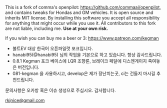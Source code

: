 This is a fork of comma's openpilot: https://github.com/commaai/openpilot, and contains tweaks for Hondas and GM vehicles.  It is open source and inherits MIT license.  By installing this software you accept all responsibility for anything that might occur while you use it.  All contributors to this fork are not liable, including me.  <b>Use at your own risk.</b>


If you wish you can buy me a beer or 3:  https://www.patreon.com/kegman

- 볼트EV 대상 한국어 오픈파일럿 포크입니다.
- hanabi95(@hanabi95) 님의 작업을 기본으로 하고 있습니다. 항상 감사드립니다. 
- 0.8.1 Kegman 포크 베이스에 LQR 조향론, 브레이크 페달에 디스엔게이지 죽여놓은 버전입니다.
- 081-kegman 을 사용하시고, develop은 제가 장난치는곳, ci는 건들지 마시길 추천드립니다.

문의사항은 오카방 혹은 이슈 생성으로 주십시오. 감사합니다.

rkjnice@gmail.com

